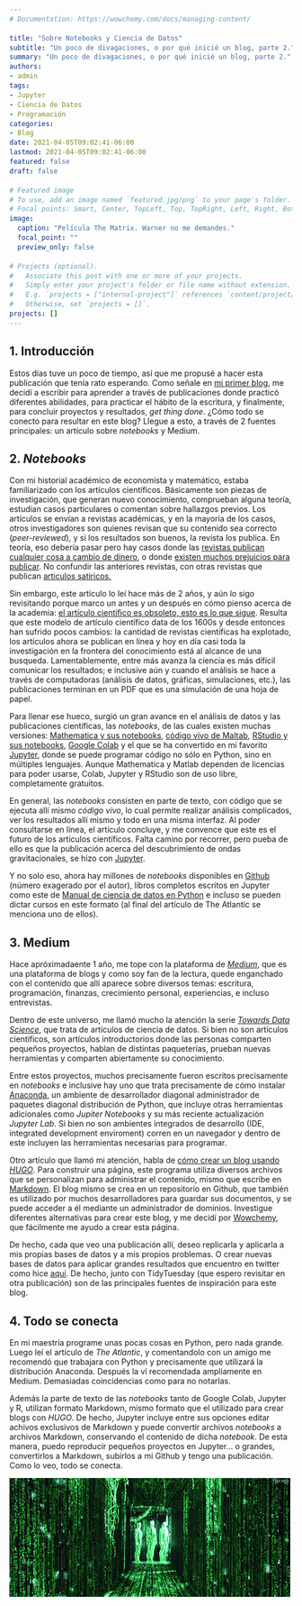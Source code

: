 ```yaml
---
# Documentation: https://wowchemy.com/docs/managing-content/

title: "Sobre Notebooks y Ciencia de Datos"
subtitle: "Un poco de divagaciones, o por qué inicié un blog, parte 2."
summary: "Un poco de divagaciones, o por qué inicié un blog, parte 2."
authors: 
- admin
tags: 
- Jupyter
- Ciencia de Datos
- Programación
categories:
- Blog
date: 2021-04-05T09:02:41-06:00
lastmod: 2021-04-05T09:02:41-06:00
featured: false
draft: false

# Featured image
# To use, add an image named `featured.jpg/png` to your page's folder.
# Focal points: Smart, Center, TopLeft, Top, TopRight, Left, Right, BottomLeft, Bottom, BottomRight.
image:
  caption: "Película The Matrix. Warner no me demandes."
  focal_point: ""
  preview_only: false

# Projects (optional).
#   Associate this post with one or more of your projects.
#   Simply enter your project's folder or file name without extension.
#   E.g. `projects = ["internal-project"]` references `content/project/deep-learning/index.md`.
#   Otherwise, set `projects = []`.
projects: []
---
```


## 1. Introducción

Estos días tuve un poco de tiempo, así que me propusé a hacer esta publicación que tenía rato esperando. Como señale en [mi primer blog](https://gonzalezhomar.netlify.app/post/mi_blog/), me decidí a escribir para aprender a través de publicaciones donde practicó diferentes abilidades, para practicar el hábito de la escritura, y finalmente, para concluir proyectos y resultados, *get thing done*. ¿Cómo todo se conecto para resultar en este blog? Llegue a esto, a través de 2 fuentes principales:
un artículo sobre *notebooks* y Medium.

## 2. *Notebooks*

Con mi historial académico de economista y matemático, estaba familiarizado con los artículos científicos. Básicamente son piezas de investigación, que generan nuevo conocimiento, comprueban alguna teoría, estudian casos particulares o comentan sobre hallazgos previos. Los artículos se envían a revistas académicas, y en la mayoría de los casos, otros investigadores son quienes revisan que su contenido sea correcto (*peer-reviewed*), y si los resultados son buenos, la revista los publica. En teoría, eso debería pasar pero hay casos donde las [revistas publican cualquier cosa a cambio de dinero](https://www.researchgate.net/publication/343066384_Cyllage_City_COVID-19_Outbreak_Linked_to_Zubat_Consumption), o donde [existen muchos prejuicios para publicar](https://twitter.com/cesifoti/status/1364699994012459009). No confundir las anteriores revistas, con otras revistas que publican [articulos satiricos.](https://www.researchgate.net/publication/283151480_A_Phylogeny_and_Evolutionary_History_of_the_Pokemon)

Sin embargo, este artículo lo leí hace más de 2 años, y aún lo sigo revisitando porque marco un antes y un después en cómo pienso acerca de la academia: [el artículo científico es obsoleto, esto es lo que sigue](https://www.theatlantic.com/science/archive/2018/04/the-scientific-paper-is-obsolete/556676/). Resulta que este modelo de artículo científico data de los 1600s y desde entonces han sufrido pocos cambios: la cantidad de revistas científicas ha explotado, los artículos ahora se publican en línea y hoy en día casi toda la investigación en la frontera del conocimiento está al alcance de una busqueda. Lamentablemente, entre más avanza la ciencia es más díficil comunicar los resultados; e inclusive aún y cuando el análisis se hace a través de computadoras (análisis de datos, gráficas, simulaciones, etc.), las publicaciones terminan en un PDF que es una simulación de una hoja de papel.

Para llenar ese hueco, surgió un gran avance en el análisis de datos y las publicaciones científicas, las *notebooks*, de las cuales existen muchas versiones: [Mathematica y sus notebooks](https://www.wolfram.com/mathematica/?source=nav), [código vivo de Maltab](https://la.mathworks.com/help/matlab/matlab_prog/live-script-file-format.html), [RStudio y sus notebooks](https://rmarkdown.rstudio.com/lesson-10.html), [Google Colab](https://www.datahack.es/blog/big-data/google-colab-para-data-science/) y el que se ha convertido en mi favorito [Jupyter](https://jupyter.org), donde se puede programar código no sólo en Python, sino en múltiples lenguajes. Aunque Mathematica y Matlab dependen de licencias para poder usarse, Colab, Jupyter y RStudio son de uso libre, completamente gratuitos. 

En general, las *notebooks* consisten en parte de texto, con código que se ejecuta allí mismo *código vivo*, lo cual permite realizar análisis complicados, ver los resultados allí mismo y todo en una misma interfaz. Al poder consultarse en línea, el artículo concluye, y me convence que este es el futuro de los artículos científicos. Falta camino por recorrer, pero pueba de ello es que la publicación acerca del descubrimiento de ondas gravitacionales, se hizo con [Jupyter](https://hub-binder.mybinder.ovh/user/losc-tutorial-l-_event_tutorial-owh0x056/notebooks/index.ipynb).

Y no solo eso, ahora hay millones de *notebooks* disponibles en [Github](https://github.com/topics/jupyter-notebook) (número exagerado por el autor), libros completos escritos en Jupyter como este de [Manual de ciencia de datos en Python](https://github.com/jakevdp/PythonDataScienceHandbook) e incluso se pueden dictar cursos en este formato (al final del artículo de The Atlantic se menciona uno de ellos).

## 3. Medium

Hace apróximadaente 1 año, me tope con la plataforma de [*Medium*](https://medium.com/about), que es una plataforma de blogs y como soy fan de la lectura, quede enganchado con el contenido que allí aparece sobre diversos temas: escritura, programación, finanzas, crecimiento personal, experiencias, e incluso entrevistas. 

Dentro de este universo, me llamó mucho la atención la serie [*Towards Data Science*](https://towardsdatascience.com/about), que trata de artículos de ciencia de datos. Si bien no son artículos científicos, son artículos introductorios donde las personas comparten pequeños proyectos, hablan de distintas paqueterías, prueban nuevas herramientas y comparten abiertamente su conocimiento. 

Entre estos proyectos, muchos precisamente fueron escritos precisamente en *notebooks* e inclusive hay uno que trata precisamente de cómo instalar [Anaconda](https://medium.com/@GalarnykMichael/install-python-anaconda-on-windows-2020-f8e188f9a63d), un ambiente de desarrollador diagonal administrador de paquetes diagonal distribución de Python, que incluye otras herramientas adicionales como *Jupiter Notebooks* y su más reciente actualización *Jupyter Lab*. Si bien no son ambientes integrados de desarrollo (IDE, integrated development enviroment) corren en un navegador y dentro de este incluyen las herramientas necesarias para programar.

Otro artículo que llamó mi atención, habla de [cómo crear un blog usando *HUGO*](https://theibbster.medium.com/how-to-build-a-blog-a-complete-beginners-guide-to-hugo-9f831b50aad). Para construir una página, este programa utiliza diversos archivos que se personalizan para administrar el contenido, mismo que escribe en [Markdown](https://www.genbeta.com/guia-de-inicio/que-es-markdown-para-que-sirve-y-como-usarlo). El blog mismo se crea en un repositorio en Github, que también es utilizado por muchos desarrolladores para guardar sus documentos, y se puede acceder a él mediante un administrador de dominios. Investigue diferentes alternativas para crear este blog, y me decidí por [Wowchemy](https://wowchemy.com/docs/getting-started/), que fácilmente me ayudo a crear esta página.

De hecho, cada que veo una publicación allí, deseo replicarla y aplicarla a mis propias bases de datos y a mis propios problemas. O crear nuevas bases de datos para aplicar grandes resultados que encuentro en twitter como hice [aquí](https://gonzalezhomar.netlify.app/post/mujeres2020/). De hecho, junto con TidyTuesday (que espero revisitar en otra publicación) son de las principales fuentes de inspiración para este blog.

## 4. Todo se conecta

En mi maestría programe unas pocas cosas en Python, pero nada grande. Luego leí el artículo de *The Atlantic*, y comentandolo con un amigo me recomendó que trabajara con Python y precisamente que utilizará la distribución Anaconda. Después la ví recomendada ampliamente en Medium. Demasiadas coincidencias como para no notarlas.

Además la parte de texto de las *notebooks* tanto de Google Colab, Jupyter y R, utilizan formato Markdown, mismo formato que el utilizado para crear blogs con *HUGO*. De hecho, Jupyter incluye entre sus opciones editar achivos exclusivos de Markdown y puede convertir archivos *notebooks* a archivos Markdown, conservando el contenido de dicha *notebook*. De esta manera, puedo reproducir pequeños proyectos en Jupyter... o grandes, convertirlos a Markdown, subirlos a mi Github y tengo una publicación. Como lo veo, todo se conecta.

![Matrix](matrix.png)